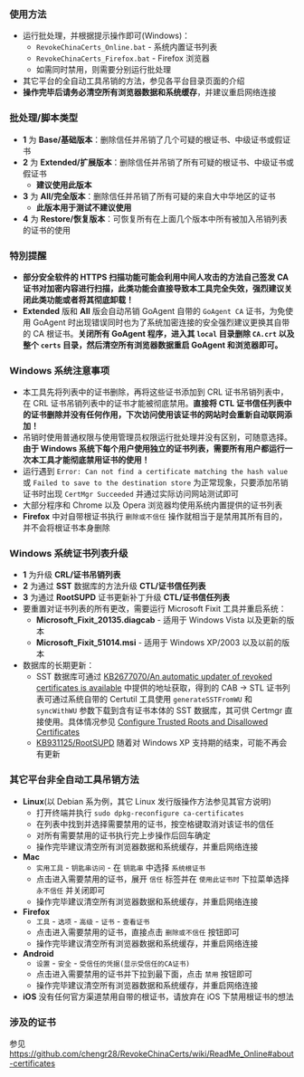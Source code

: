 ### 使用方法
* 运行批处理，并根据提示操作即可(Windows)：
    * `RevokeChinaCerts_Online.bat` - 系统内置证书列表
    * `RevokeChinaCerts_Firefox.bat` - Firefox 浏览器
    * 如需同时禁用，则需要分别运行批处理
* 其它平台的全自动工具吊销的方法，参见各平台目录页面的介绍
* **操作完毕后请务必清空所有浏览器数据和系统缓存**，并建议重启网络连接

### 批处理/脚本类型
* **1** 为 **Base/基础版本**：删除信任并吊销了几个可疑的根证书、中级证书或假证书
* **2** 为 **Extended/扩展版本**：删除信任并吊销了所有可疑的根证书、中级证书或假证书
    * **建议使用此版本**
* **3** 为 **All/完全版本**：删除信任并吊销了所有可疑的来自大中华地区的证书
    * **此版本用于测试不建议使用**
* **4** 为 **Restore/恢复版本**：可恢复所有在上面几个版本中所有被加入吊销列表的证书的使用

### 特別提醒
* **部分安全软件的 HTTPS 扫描功能可能会利用中间人攻击的方法自己签发 CA 证书对加密内容进行扫描，此类功能会直接导致本工具完全失效，强烈建议关闭此类功能或者将其彻底卸载！**
* **Extended** 版和 **All** 版会自动吊销 GoAgent 自带的 `GoAgent CA` 证书，为免使用 GoAgent 时出现错误同时也为了系统加密连接的安全强烈建议更换其自带的 CA 根证书。**关闭所有 GoAgent 程序，进入其 `local` 目录删除 `CA.crt` 以及整个 `certs` 目录，然后清空所有浏览器数据重启 GoAgent 和浏览器即可。**

### Windows 系统注意事项
* 本工具先将列表中的证书删除，再将这些证书添加到 CRL 证书吊销列表中，在 CRL 证书吊销列表中的证书才能被彻底禁用。**直接将 CTL 证书信任列表中的证书删除并没有任何作用，下次访问使用该证书的网站时会重新自动联网添加！**
* 吊销时使用普通权限与使用管理员权限运行批处理并没有区别，可随意选择。**由于 Windows 系统下每个用户使用独立的证书列表，需要所有用户都运行一次本工具才能彻底禁用证书的使用！**
* 运行遇到 `Error: Can not find a certificate matching the hash value` 或 `Failed to save to the destination store` 为正常现象，只要添加吊销证书时出现 `CertMgr Succeeded` 并通过实际访问网站测试即可
* 大部分程序和 Chrome 以及 Opera 浏览器均使用系统内置提供的证书列表
* **Firefox** 中对自带根证书执行 `删除或不信任` 操作就相当于是禁用其所有目的，并不会将根证书本身删除

### Windows 系统证书列表升级
* **1** 为升级 **CRL/证书吊销列表**
* **2** 为通过 **SST** 数据库的方法升级 **CTL/证书信任列表**
* **3** 为通过 **RootSUPD** 证书更新补丁升级 **CTL/证书信任列表**
* 要重置对证书列表的所有更改，需要运行 Microsoft Fixit 工具并重启系统：
    * **Microsoft_Fixit_20135.diagcab** - 适用于 Windows Vista 以及更新的版本
    * **Microsoft_Fixit_51014.msi** - 适用于 Windows XP/2003 以及以前的版本
* 数据库的长期更新：
    * SST 数据库可通过 [KB2677070/An automatic updater of revoked certificates is available](https://support.microsoft.com/en-us/kb/2677070) 中提供的地址获取，得到的 CAB -> STL 证书列表可通过系统自带的 Certutil 工具使用 `generateSSTFromWU` 和 `syncWithWU` 参数下载到含有证书本体的 SST 数据库，其可供 Certmgr 直接使用。具体情况参见 [Configure Trusted Roots and Disallowed Certificates](https://technet.microsoft.com/en-us/library/dn265983.aspx)
    * [KB931125/RootSUPD](https://support.microsoft.com/en-us/kb/931125) 随着对 Windows XP 支持期的结束，可能不再会有更新

### 其它平台非全自动工具吊销方法
* **Linux**(以 Debian 系为例，其它 Linux 发行版操作方法参见其官方说明)
    * 打开终端并执行 `sudo dpkg-reconfigure ca-certificates`
    * 在列表中找到并选择需要禁用的证书，按空格键取消对该证书的信任
    * 对所有需要禁用的证书执行完上步操作后回车确定
    * 操作完毕建议清空所有浏览器数据和系统缓存，并重启网络连接
* **Mac**
    * `实用工具` - `钥匙串访问` - 在 `钥匙串` 中选择 `系统根证书`
    * 点击进入需要禁用的证书，展开 `信任` 标签并在 `使用此证书时` 下拉菜单选择 `永不信任` 并关闭即可
    * 操作完毕建议清空所有浏览器数据和系统缓存，并重启网络连接
* **Firefox**
    * `工具` - `选项` - `高级` - `证书` - `查看证书`
    * 点击进入需要禁用的证书，直接点击 `删除或不信任` 按钮即可
    * 操作完毕建议清空所有浏览器数据和系统缓存，并重启网络连接
* **Android**
    * `设置` - `安全` - `受信任的凭据(显示受信任的CA证书)`
    * 点击进入需要禁用的证书并下拉到最下面，点击 `禁用` 按钮即可
    * 操作完毕建议清空所有浏览器数据和系统缓存，并重启网络连接
* **iOS** 没有任何官方渠道禁用自带的根证书，请放弃在 iOS 下禁用根证书的想法

### 涉及的证书
参见 https://github.com/chengr28/RevokeChinaCerts/wiki/ReadMe_Online#about-certificates